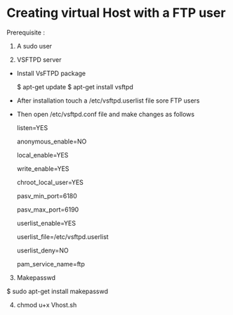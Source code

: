 #   Creating virtual Host with a FTP user 

Prerequisite :

1) A sudo user

2) VSFTPD server

- Install VsFTPD package
  
  $ apt-get update
  $ apt-get install vsftpd
  
- After installation touch a /etc/vsftpd.userlist file sore FTP users 
- Then open /etc/vsftpd.conf file and make changes as follows

  listen=YES
  
  anonymous_enable=NO
  
  local_enable=YES
  
  write_enable=YES
  
  chroot_local_user=YES
  
  pasv_min_port=6180
  
  pasv_max_port=6190
  
  userlist_enable=YES
  
  userlist_file=/etc/vsftpd.userlist
  
  userlist_deny=NO
  
  pam_service_name=ftp


3) Makepasswd

  $ sudo apt-get install makepasswd	

4) chmod u+x Vhost.sh
